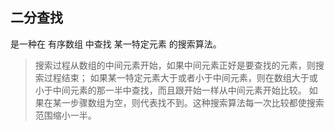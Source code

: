 ## 二分查找

是一种在 有序数组 中查找 某一特定元素 的搜索算法。

>搜索过程从数组的中间元素开始，如果中间元素正好是要查找的元素，则搜索过程结束；
> 如果某一特定元素大于或者小于中间元素，则在数组大于或小于中间元素的那一半中查找，而且跟开始一样从中间元素开始比较。
> 如果在某一步骤数组为空，则代表找不到。这种搜索算法每一次比较都使搜索范围缩小一半。



